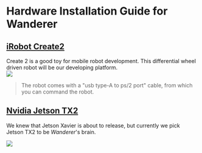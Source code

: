 # Hardware Installation Guide for Wanderer

## [iRobot Create2](https://www.irobot.com/About-iRobot/STEM/Create-2.aspx)
Create 2 is a good toy for mobile robot development. This differential wheel driven robot will be our developing platform. <br/>
![](https://www.irobotweb.com/-/media/MainSite/Images/About/STEM/Create/create-overview.png?h=224&la=en&w=224) <br/>
> The robot comes with a "usb type-A to ps/2 port" cable, from which you can command the robot.

## [Nvidia Jetson TX2](https://developer.nvidia.com/embedded/buy/jetson-tx2)
We knew that Jetson Xavier is about to release, but currently we pick Jetson TX2 to be *Wanderer*'s brain. <br/>

![](https://www.nvidia.com/content/dam/en-zz/Solutions/intelligent-machines/nvidia-jetson/intelligent-machines-jetson-tx2-developer-kit-625-ud.jpg?h=224&la=en&w=224)

